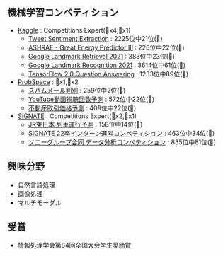 ## 機械学習コンペティション  
* [Kaggle](https://www.kaggle.com/ryoya0902/competitions) : Competitions Expert(🥈x4,🥉x1)
	* [Tweet Sentiment Extraction](https://www.kaggle.com/competitions/tweet-sentiment-extraction) : 2225位中21位(🥈)  
	* [ASHRAE - Great Energy Predictor III](https://www.kaggle.com/competitions/ashrae-energy-prediction) : 226位中22位(🥈) 
	* [Google Landmark Retrieval 2021](https://www.kaggle.com/competitions/landmark-retrieval-2021) : 383位中23位(🥈)  
	* [Google Landmark Recognition 2021](https://www.kaggle.com/competitions/landmark-recognition-2021) : 3614位中61位(🥈)
	* [TensorFlow 2.0 Question Answering](https://www.kaggle.com/competitions/tensorflow2-question-answering) : 1233位中89位(🥉)
* [ProbSpace](https://comp.probspace.com/users/ryoya/0) : 🥇x1,🥈x2
	* [スパムメール判別](https://comp.probspace.com/competitions/spam_mail) : 259位中2位(🥇)　
	* [YouTube動画視聴回数予測](https://comp.probspace.com/competitions/youtube-view-count) : 572位中22位(🥈)
	* [不動産取引価格予測](https://comp.probspace.com/competitions/real_estate_2020) : 409位中22位(🥈)
* [SIGNATE](https://signate.jp/users/57842) : Competitions Expert(🥈x2,🥉x1)
	* [JR東日本 列車運行予測](https://signate.jp/competitions/363) : 158位中14位(🥈)
	* [SIGNATE 22卒インターン選考コンペティション](https://signate.jp/competitions/411) : 463位中34位(🥈)
	* [ソニーグループ合同 データ分析コンペティション](https://signate.jp/competitions/624) : 835位中81位(🥉)

## 興味分野    
* 自然言語処理
* 画像処理
* マルチモーダル

## 受賞    
* 情報処理学会第84回全国大会学生奨励賞
